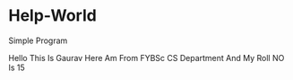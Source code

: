 # Help-World
Simple Program

Hello This Is Gaurav Here Am From FYBSc CS Department And My Roll NO Is 15
